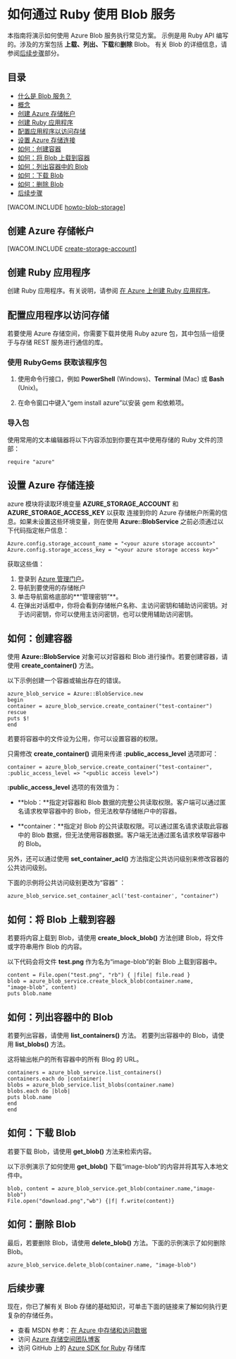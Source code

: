 <properties linkid="dev-ruby-how-to-blob-storage" urlDisplayName="Blob Service" pageTitle="How to use blob storage (Ruby) | Microsoft Azure" metaKeywords="Get started Azure blob, Azure unstructured data, Azure unstructured storage, Azure blob, Azure blob storage, Azure blob Ruby" description="Learn how to use the Azure blob service to upload, download, list, and delete blob content. Samples written in Ruby." metaCanonical="" services="storage" documentationCenter="Ruby" title="How to Use the Blob Service from Ruby" authors="guayan" solutions="" manager="" editor="" />

# 如何通过 Ruby 使用 Blob 服务

本指南将演示如何使用 Azure Blob 服务执行常见方案。
示例是用 Ruby API 编写的。涉及的方案包括
**上载、列出、下载**和**删除** Blob。
有关 Blob 的详细信息，请参阅[后续步骤][]部分。

## 目录

-   [什么是 Blob 服务？][]
-   [概念][]
-   [创建 Azure 存储帐户][]
-   [创建 Ruby 应用程序][]
-   [配置应用程序以访问存储][]
-   [设置 Azure 存储连接][]
-   [如何：创建容器][]
-   [如何：将 Blob 上载到容器][]
-   [如何：列出容器中的 Blob][]
-   [如何：下载 Blob][]
-   [如何：删除 Blob][]
-   [后续步骤][1]

[WACOM.INCLUDE [howto-blob-storage][]]

## 创建 Azure 存储帐户

[WACOM.INCLUDE [create-storage-account][]]

## 创建 Ruby 应用程序

创建 Ruby 应用程序。有关说明，请参阅
[在 Azure 上创建 Ruby 应用程序][]。

## 配置应用程序以访问存储

若要使用 Azure 存储空间，你需要下载并使用 Ruby azure 包，其中包括一组便于与存储 REST 服务进行通信的库。

### 使用 RubyGems 获取该程序包

1.  使用命令行接口，例如 **PowerShell** (Windows)、**Terminal** (Mac) 或 **Bash** (Unix)。

2.  在命令窗口中键入“gem install azure”以安装 gem 和依赖项。

### 导入包

使用常用的文本编辑器将以下内容添加到你要在其中使用存储的 Ruby 文件的顶部：

    require "azure"

## 设置 Azure 存储连接

azure 模块将读取环境变量 **AZURE\_STORAGE\_ACCOUNT** 和 **AZURE\_STORAGE\_ACCESS\_KEY** 以获取
连接到你的 Azure 存储帐户所需的信息。如果未设置这些环境变量，则在使用 **Azure::BlobService** 之前必须通过以下代码指定帐户信息：

    Azure.config.storage_account_name = "<your azure storage account>"
    Azure.config.storage_access_key = "<your azure storage access key>"

获取这些值：

1.  登录到 [Azure 管理门户][]。
2.  导航到要使用的存储帐户
3.  单击导航窗格底部的**“管理密钥”**。
4.  在弹出对话框中，你将会看到存储帐户名称、主访问密钥和辅助访问密钥。对于访问密钥，你可以使用主访问密钥，也可以使用辅助访问密钥。

## 如何：创建容器

使用 **Azure::BlobService** 对象可以对容器和 Blob 进行操作。若要创建容器，请使用 **create\_container()** 方法。

以下示例创建一个容器或输出存在的错误。

    azure_blob_service = Azure::BlobService.new
    begin
    container = azure_blob_service.create_container("test-container")
    rescue
    puts $!
    end

若要将容器中的文件设为公用，你可以设置容器的权限。

只需修改 **create\_container()** 调用来传递 **:public\_access\_level** 选项即可：

    container = azure_blob_service.create_container("test-container", 
    :public_access_level => "<public access level>")

**:public\_access\_level** 选项的有效值为：

-   **blob：**指定对容器和 Blob 数据的完整公共读取权限。客户端可以通过匿名请求枚举容器中的 Blob，但无法枚举存储帐户中的容器。

-   **container：**指定对 Blob 的公共读取权限。可以通过匿名请求读取此容器中的 Blob 数据，但无法使用容器数据。客户端无法通过匿名请求枚举容器中的 Blob。

另外，还可以通过使用 **set\_container\_acl()** 方法指定公共访问级别来修改容器的公共访问级别。

下面的示例将公共访问级别更改为“容器” ：

    azure_blob_service.set_container_acl('test-container', "container")

## 如何：将 Blob 上载到容器

若要将内容上载到 Blob，请使用 **create\_block\_blob()** 方法创建 Blob，将文件或字符串用作 Blob 的内容。

以下代码会将文件 **test.png** 作为名为“image-blob”的新 Blob 上载到容器中。

    content = File.open("test.png", "rb") { |file| file.read }
    blob = azure_blob_service.create_block_blob(container.name,
    "image-blob", content)
    puts blob.name

## 如何：列出容器中的 Blob

若要列出容器，请使用 **list\_containers()** 方法。
若要列出容器中的 Blob，请使用 **list\_blobs()** 方法。

这将输出帐户的所有容器中的所有 Blog 的 URL。

    containers = azure_blob_service.list_containers()
    containers.each do |container|
    blobs = azure_blob_service.list_blobs(container.name)
    blobs.each do |blob|
    puts blob.name
    end
    end

## 如何：下载 Blob

若要下载 Blob，请使用 **get\_blob()** 方法来检索内容。

以下示例演示了如何使用 **get\_blob()** 下载“image-blob”的内容并将其写入本地文件中。

    blob, content = azure_blob_service.get_blob(container.name,"image-blob")
    File.open("download.png","wb") {|f| f.write(content)}

## 如何：删除 Blob

最后，若要删除 Blob，请使用 **delete\_blob()** 方法。下面的示例演示了如何删除 Blob。

    azure_blob_service.delete_blob(container.name, "image-blob")

## 后续步骤

现在，你已了解有关 Blob 存储的基础知识，可单击下面的链接来了解如何执行更复杂的存储任务。

-   查看 MSDN 参考：[在 Azure 中存储和访问数据][]
-   访问 [Azure 存储空间团队博客][]
-   访问 GitHub 上的 [Azure SDK for Ruby][] 存储库

  [后续步骤]: #next-steps
  [什么是 Blob 服务？]: #what-is
  [概念]: #concepts
  [创建 Azure 存储帐户]: #CreateAccount
  [创建 Ruby 应用程序]: #CreateRubyApp
  [配置应用程序以访问存储]: #ConfigAccessStorage
  [设置 Azure 存储连接]: #SetupStorageConnection
  [如何：创建容器]: #CreateContainer
  [如何：将 Blob 上载到容器]: #UploadBlob
  [如何：列出容器中的 Blob]: #ListBlobs
  [如何：下载 Blob]: #DownloadBlobs
  [如何：删除 Blob]: #DeleteBlob
  [1]: #NextSteps
  [howto-blob-storage]: ../includes/howto-blob-storage.md
  [create-storage-account]: ../includes/create-storage-account.md
  [在 Azure 上创建 Ruby 应用程序]: /en-us/develop/ruby/tutorials/web-app-with-linux-vm/
  [Azure 管理门户]: https://manage.windowsazure.cn/
  [在 Azure 中存储和访问数据]: http://msdn.microsoft.com/zh-cn/library/azure/gg433040.aspx
  [Azure 存储空间团队博客]: http://blogs.msdn.com/b/windowsazurestorage/
  [Azure SDK for Ruby]: https://github.com/WindowsAzure/azure-sdk-for-ruby
